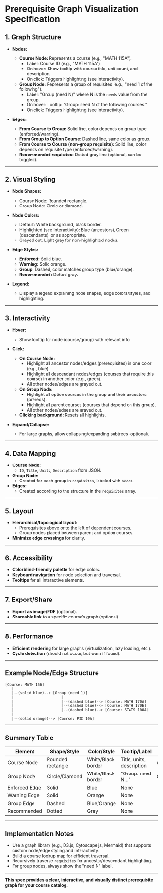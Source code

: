 # Prerequisite Graph Visualization Specification

## 1. Graph Structure

- **Nodes:**
  - **Course Node:** Represents a course (e.g., "MATH 115A").
    - Label: Course ID (e.g., "MATH 115A")
    - On hover: Show tooltip with course title, unit count, and description.
    - On click: Triggers highlighting (see Interactivity).
  - **Group Node:** Represents a group of requisites (e.g., "need 1 of the following").
    - Label: "Group (need N)" where N is the `needs` value from the group.
    - On hover: Tooltip: "Group: need N of the following courses."
    - On click: Triggers highlighting (see Interactivity).

- **Edges:**
  - **From Course to Group:** Solid line, color depends on group type (enforced/warning).
  - **From Group to Option Course:** Dashed line, same color as group.
  - **From Course to Course (non-group requisite):** Solid line, color depends on requisite type (enforced/warning).
  - **Recommended requisites:** Dotted gray line (optional, can be toggled).

---

## 2. Visual Styling

- **Node Shapes:**
  - Course Node: Rounded rectangle.
  - Group Node: Circle or diamond.

- **Node Colors:**
  - Default: White background, black border.
  - Highlighted (see Interactivity): Blue (ancestors), Green (descendants), or as appropriate.
  - Grayed out: Light gray for non-highlighted nodes.

- **Edge Styles:**
  - **Enforced:** Solid blue.
  - **Warning:** Solid orange.
  - **Group:** Dashed, color matches group type (blue/orange).
  - **Recommended:** Dotted gray.

- **Legend:**  
  - Display a legend explaining node shapes, edge colors/styles, and highlighting.

---

## 3. Interactivity

- **Hover:**
  - Show tooltip for node (course/group) with relevant info.

- **Click:**
  - **On Course Node:**
    - Highlight all ancestor nodes/edges (prerequisites) in one color (e.g., blue).
    - Highlight all descendant nodes/edges (courses that require this course) in another color (e.g., green).
    - All other nodes/edges are grayed out.
  - **On Group Node:**
    - Highlight all option courses in the group and their ancestors (prereqs).
    - Highlight all parent courses (courses that depend on this group).
    - All other nodes/edges are grayed out.
  - **Clicking background:** Resets all highlights.

- **Expand/Collapse:**  
  - For large graphs, allow collapsing/expanding subtrees (optional).

---

## 4. Data Mapping

- **Course Node:**  
  - `ID`, `Title`, `Units`, `Description` from JSON.
- **Group Node:**  
  - Created for each group in `requisites`, labeled with `needs`.
- **Edges:**  
  - Created according to the structure in the `requisites` array.

---

## 5. Layout

- **Hierarchical/topological layout:**  
  - Prerequisites above or to the left of dependent courses.
  - Group nodes placed between parent and option courses.
- **Minimize edge crossings** for clarity.

---

## 6. Accessibility

- **Colorblind-friendly palette** for edge colors.
- **Keyboard navigation** for node selection and traversal.
- **Tooltips** for all interactive elements.

---

## 7. Export/Share

- **Export as image/PDF** (optional).
- **Shareable link** to a specific course’s graph (optional).

---

## 8. Performance

- **Efficient rendering** for large graphs (virtualization, lazy loading, etc.).
- **Cycle detection** (should not occur, but warn if found).

---

## Example Node/Edge Structure

```
[Course: MATH 156]
   |
   |--(solid blue)--> [Group (need 1)]
   |                      |
   |                      |--(dashed blue)--> [Course: MATH 170A]
   |                      |--(dashed blue)--> [Course: MATH 170E]
   |                      |--(dashed blue)--> [Course: STATS 100A]
   |
   |--(solid orange)--> [Course: PIC 10A]
```

---

## Summary Table

| Element         | Shape/Style           | Color/Style         | Tooltip/Label                | On Click Highlight         |
|-----------------|----------------------|---------------------|------------------------------|---------------------------|
| Course Node     | Rounded rectangle    | White/Black border  | Title, units, description    | Ancestors/descendants     |
| Group Node      | Circle/Diamond       | White/Black border  | "Group: need N..."           | Options/parents           |
| Enforced Edge   | Solid                | Blue                | None                         |                           |
| Warning Edge    | Solid                | Orange              | None                         |                           |
| Group Edge      | Dashed               | Blue/Orange         | None                         |                           |
| Recommended     | Dotted               | Gray                | None                         |                           |

---

## Implementation Notes

- Use a graph library (e.g., D3.js, Cytoscape.js, Mermaid) that supports custom node/edge styling and interactivity.
- Build a course lookup map for efficient traversal.
- Recursively traverse `requisites` for ancestor/descendant highlighting.
- For group nodes, always show the "need N" label.

---

**This spec provides a clear, interactive, and visually distinct prerequisite graph for your course catalog.**
